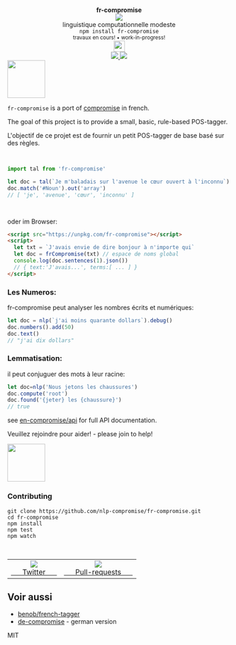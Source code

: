 <div align="center">
  <img height="15px" src="https://user-images.githubusercontent.com/399657/68221862-17ceb980-ffb8-11e9-87d4-7b30b6488f16.png"/>
  <div><b>fr-compromise</b></div>
  <img src="https://user-images.githubusercontent.com/399657/68222691-6597f180-ffb9-11e9-8a32-a7f38aa8bded.png"/>
  <div>linguistique computationnelle modeste </div>
  <div><code>npm install fr-compromise</code></div>
  <div align="center">
    <sub>
     travaux en cours! • work-in-progress!  
    </sub>
  </div>
  <img height="25px" src="https://user-images.githubusercontent.com/399657/68221862-17ceb980-ffb8-11e9-87d4-7b30b6488f16.png"/>
</div>

<div align="center">
  <div>
    <a href="https://npmjs.org/package/fr-compromise">
    <img src="https://img.shields.io/npm/v/fr-compromise.svg?style=flat-square" />
  </a>
  <!-- <a href="https://codecov.io/gh/spencermountain/fr-compromise">
    <img src="https://codecov.io/gh/spencermountain/fr-compromise/branch/master/graph/badge.svg" />
  </a> -->
  <a href="https://bundlephobia.com/result?p=fr-compromise">
    <img src="https://badge-size.herokuapp.com/spencermountain/fr-compromise/master/builds/fr-compromise.min.js" />
  </a>
  </div>
</div>

<!-- spacer -->
<img height="85px" src="https://user-images.githubusercontent.com/399657/68221862-17ceb980-ffb8-11e9-87d4-7b30b6488f16.png"/>


`fr-compromise` is a port of [compromise](https://github.com/nlp-compromise/compromise) in french.

The goal of this project is to provide a small, basic, rule-based POS-tagger.

L'objectif de ce projet est de fournir un petit POS-tagger de base basé sur des règles. 


<!-- spacer -->
<img height="15px" src="https://user-images.githubusercontent.com/399657/68221862-17ceb980-ffb8-11e9-87d4-7b30b6488f16.png"/>

```js
import tal from 'fr-compromise'

let doc = tal(`Je m'baladais sur l'avenue le cœur ouvert à l'inconnu`)
doc.match('#Noun').out('array')
// [ 'je', 'avenue', 'cœur', 'inconnu' ]
```

<!-- spacer -->
<img height="15px" src="https://user-images.githubusercontent.com/399657/68221862-17ceb980-ffb8-11e9-87d4-7b30b6488f16.png"/>

oder im Browser:
```html
<script src="https://unpkg.com/fr-compromise"></script>
<script>
  let txt = `J'avais envie de dire bonjour à n'importe qui`
  let doc = frCompromise(txt) // espace de noms global 
  console.log(doc.sentences(1).json())
  // { text:'J'avais...', terms:[ ... ] }
</script>
```


### Les Numeros:
fr-compromise peut analyser les nombres écrits et numériques:
```js
let doc = nlp(`j'ai moins quarante dollars`).debug()
doc.numbers().add(50)
doc.text()
// "j'ai dix dollars"
```

### Lemmatisation:
il peut conjuguer des mots à leur racine:
```js
let doc=nlp('Nous jetons les chaussures')
doc.compute('root')
doc.found('{jeter} les {chaussure}')
// true
```


see [en-compromise/api](https://github.com/spencermountain/compromise#api) for full API documentation.

Veuillez rejoindre pour aider! - please join to help!

<!-- spacer -->
<img height="85px" src="https://user-images.githubusercontent.com/399657/68221862-17ceb980-ffb8-11e9-87d4-7b30b6488f16.png"/>

<!-- <h2 align="center">
  <a href="https://rawgit.com/nlp-compromise/fr-compromise/master/demo/index.html">Demo</a>
</h2> -->



### Contributing
```
git clone https://github.com/nlp-compromise/fr-compromise.git
cd fr-compromise
npm install
npm test
npm watch
```


<!-- spacer -->
<img height="15px" src="https://user-images.githubusercontent.com/399657/68221862-17ceb980-ffb8-11e9-87d4-7b30b6488f16.png"/>

<table>
  <tr align="center">
    <td>
      <a href="https://www.twitter.com/compromisejs">
        <img src="https://cloud.githubusercontent.com/assets/399657/21956672/a30cf206-da53-11e6-8c6c-0995cf2aef62.jpg"/>
        <div>&nbsp; &nbsp; &nbsp; Twitter &nbsp; &nbsp; &nbsp; </div>
      </a>
    </td>
    <td>
      <a href="https://github.com/nlp-compromise/compromise/wiki/Contributing">
        <img src="https://cloud.githubusercontent.com/assets/399657/21956742/5985a89c-da55-11e6-87bc-4f0f1549d202.jpg"/>
        <div>&nbsp; &nbsp; &nbsp; Pull-requests &nbsp; &nbsp; &nbsp; </div>
      </a>
    </td>
  </tr>
</table>



## Voir aussi

- [benob/french-tagger](https://github.com/benob/french-tagger/blob/master/lefff-word-tag.txt)
- [de-compromise](https://github.com/nlp-compromise/de-compromise) - german version


MIT